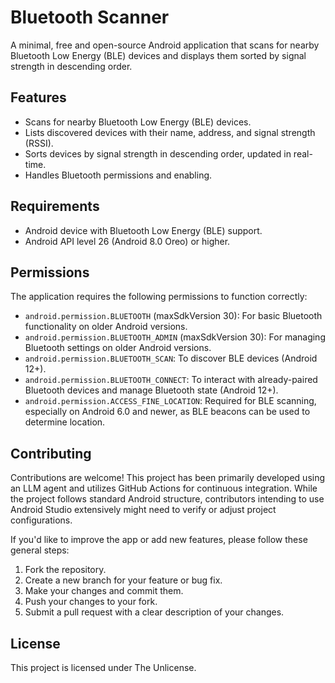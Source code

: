 # Bluetooth Scanner

A minimal, free and open-source Android application that scans for nearby Bluetooth Low Energy (BLE) devices and displays them sorted by signal strength in descending order.

## Features

- Scans for nearby Bluetooth Low Energy (BLE) devices.
- Lists discovered devices with their name, address, and signal strength (RSSI).
- Sorts devices by signal strength in descending order, updated in real-time.
- Handles Bluetooth permissions and enabling.

## Requirements

- Android device with Bluetooth Low Energy (BLE) support.
- Android API level 26 (Android 8.0 Oreo) or higher.

## Permissions

The application requires the following permissions to function correctly:

- `android.permission.BLUETOOTH` (maxSdkVersion 30): For basic Bluetooth functionality on older Android versions.
- `android.permission.BLUETOOTH_ADMIN` (maxSdkVersion 30): For managing Bluetooth settings on older Android versions.
- `android.permission.BLUETOOTH_SCAN`: To discover BLE devices (Android 12+).
- `android.permission.BLUETOOTH_CONNECT`: To interact with already-paired Bluetooth devices and manage Bluetooth state (Android 12+).
- `android.permission.ACCESS_FINE_LOCATION`: Required for BLE scanning, especially on Android 6.0 and newer, as BLE beacons can be used to determine location.

## Contributing

Contributions are welcome! This project has been primarily developed using an LLM agent and utilizes GitHub Actions for continuous integration. While the project follows standard Android structure, contributors intending to use Android Studio extensively might need to verify or adjust project configurations.

If you'd like to improve the app or add new features, please follow these general steps:
1. Fork the repository.
2. Create a new branch for your feature or bug fix.
3. Make your changes and commit them.
4. Push your changes to your fork.
5. Submit a pull request with a clear description of your changes.

## License

This project is licensed under The Unlicense.
